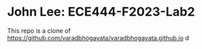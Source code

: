 # John Lee: ECE444-F2023-Lab2

This repo is a clone of
https://github.com/varadbhogayata/varadbhogayata.github.io
d